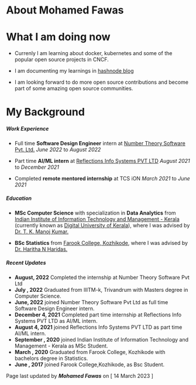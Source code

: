 # About Mohamed Fawas



 # What I am doing now

 * Currenly I am learning about docker, kubernetes and some of the popular open source projects in CNCF.

 * I am documenting my learnings in [hashnode blog](https://mohamedfawas.hashnode.dev/) 

 * I am looking forward to do more open source contributions and become part of some amazing open source communities.

# My Background

##### Work Experience

* Full time **Software Design Engineer** intern at [Number Theory Software Pvt. Ltd.](https://www.numbertheory.ai/) *June 2022* to *August 2022*

* Part time **AI/ML intern** at [Reflections Info Systems PVT LTD](https://reflectionsglobal.com/) *August 2021* to *December 2021*

* Completed **remote mentored internship** at TCS iON *March 2021* to *June 2021*
##### Education

* **MSc Computer Science** with specialization in **Data Analytics** from [Indian Institute of Information Technology and Management - Kerala](https://www.iiitmk.ac.in/) (currently known as [Digital University of Kerala](https://duk.ac.in/)), where I was advised by [Dr. T. K. Manoj Kumar.](https://www.iiitmk.ac.in/faculty/dr-t-k-manoj-kumar/) 

* **BSc Statistics** from [Farook College, Kozhikode](https://farookcollege.ac.in/), where I was advised by [Dr. Haritha N Haridas.](https://farookcollege.ac.in/Department/department-of-statistics#Tabd2) 

##### Recent Updates
* **August, 2022** Completed the internship at Number Theory Software Pvt Ltd
* **July , 2022** Graduated from IIITM-k, Trivandrum with Masters degree in Computer Science.
* **June, 2022** joined Number Theory Software Pvt Ltd as full time Software Design Engineer intern.
* **December 4, 2021** Completed part time internship at Reflections Info Systems PVT LTD as AI/ML intern.
* **August 4, 2021** joined Reflections Info Systems PVT LTD as part time AI/ML intern.
* **September , 2020** joined Indian Institute of Information Technology and Management - Kerala as MSc Student.
* **March , 2020** Graduated from Farook College, Kozhikode with bachelors degree in Statistics.
* **June , 2017** joined Farook College,Kozhikode, as Bsc Student.




Page last updated by ***Mohamed Fawas*** on [
14 March 2023 ]

